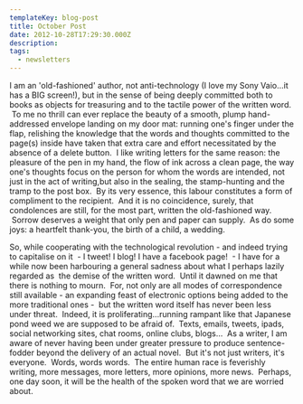 ```yaml
---
templateKey: blog-post
title: October Post
date: 2012-10-28T17:29:30.000Z
description: 
tags: 
  - newsletters
---
```


I am an 'old-fashioned' author, not anti-technology (I love my Sony Vaio...it has a BIG screen!), but in the sense of being deeply committed both to books as objects for treasuring and to the tactile power of the written word.  To me no thrill can ever replace the beauty of a smooth, plump hand-addressed envelope landing on my door mat: running one's finger under the flap, relishing the knowledge that the words and thoughts committed to the page(s) inside have taken that extra care and effort necessitated by the absence of a delete button.  I like writing letters for the same reason: the pleasure of the pen in my hand, the flow of ink across a clean page, the way one's thoughts focus on the person for whom the words are intended, not just in the act of writing,but also in the sealing, the stamp-hunting and the tramp to the post box.  By its very essence, this labour constitutes a form of compliment to the recipient.  And it is no coincidence, surely, that condolences are still, for the most part, written the old-fashioned way.  Sorrow deserves a weight that only pen and paper can supply.  As do some joys: a heartfelt thank-you, the birth of a child, a wedding.

So, while cooperating with the technological revolution - and indeed trying to capitalise on it  - I tweet! I blog! I have a facebook page!  - I have for a while now been harbouring a general sadness about what I perhaps lazily regarded as  the demise of the written word.  Until it dawned on me that there is nothing to mourn.  For, not only are all modes of correspondence still available - an expanding feast of electronic options being added to the more traditional ones -  but the written word itself has never been less under threat.  Indeed, it is proliferating...running rampant like that Japanese pond weed we are supposed to be afraid of.  Texts, emails, tweets, ipads, social networking sites, chat rooms, online clubs, blogs...  As a writer, I am aware of never having been under greater pressure to produce sentence-fodder beyond the delivery of an actual novel.  But it's not just writers, it's everyone.  Words, words words.  The entire human race is feverishly writing, more messages, more letters, more opinions, more news.  Perhaps, one day soon, it will be the health of the spoken word that we are worried about.
